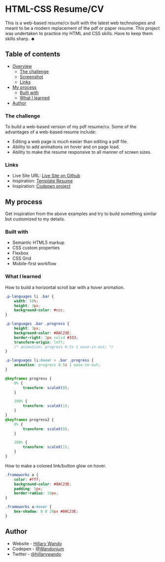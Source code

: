 # HTML-CSS Resume/CV

This is a web-based resume/cv built with the latest web technologies and meant to be a modern replacement of the pdf or paper resume. This project was undertaken to practice my HTML and CSS skills. Have to keep them skills sharp. ☻  

## Table of contents

- [Overview](#overview)
  - [The challenge](#the-challenge)
  - [Screenshot](#screenshot)
  - [Links](#links)
- [My process](#my-process)
  - [Built with](#built-with)
  - [What I learned](#what-i-learned)
- [Author](#author)

### The challenge

To build a web-based version of my pdf resume/cv. Some of the advantages of a web-based resume include:

- Editing a web page is much easier than editing a pdf file.
- Ability to add animations on hover and on page load.
- Ability to make the resume responsive to all manner of screen sizes.

### Links

- Live Site URL: [Live Site on Github](https://wandonium.github.io/ResumeProject/)
- Inspiration: [Template Resume](https://templateflip.com/demo/templates/right-resume/)
- Inspiration: [Codepen project](https://codepen.io/astronaomical/pen/KexYgb)

## My process

Get inspiration from the above examples and try to build something similar but customized to my details.

### Built with

- Semantic HTML5 markup
- CSS custom properties
- Flexbox
- CSS Grid
- Mobile-first workflow


### What I learned

How to build a horizontal scroll bar with a hover animation.

```css
.p-languages li .bar {
    width: 50%;
    height: 3px;
    background-color: #ccc;
}

.p-languages .bar .progress {
    height: 3px;
    background-color: #8AC23E;
    border-right: 3px solid #333;
    transform-origin: left;
    /* animation: progress 0.5s 1 ease-in-out; */
}

.p-languages li:hover > .bar .progress {
    animation: progress 0.5s 1 ease-in-out;
}

@keyframes progress {
    0% {
        transform: scaleX(0);
    }

    100% {
        transform: scaleX(1);
    }
}
@keyframes progress2 {
    0% {
        transform: scaleX(0);
    }

    100% {
        transform: scaleX(1);
    }
}
```

How to make a colored link/button glow on hover.

```css
.frameworks a {
    color: #fff;
    background-color: #8AC23E;
    padding: 5px;
    border-radius: 10px;
}

.frameworks a:hover {
    box-shadow: 0 0 20px #8AC23E;
}
```

## Author

- Website - [Hillary Wando](http://hillarywando.com/)
- Codepen - [@Wandonium](https://codepen.io/wandonium)
- Twitter - [@hillarywando](https://www.twitter.com/hillarywando)
